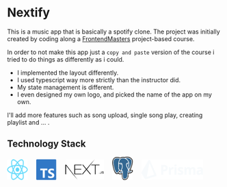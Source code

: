 # Nextify

This is a music app that is basically a spotify clone.
The project was initially created by coding along a [FrontendMasters](https://frontendmasters.com/courses/fullstack-app-next/) project-based course.

In order to not make this app just a `copy and paste` version of the course i tried to do things as differently as i could.

- I implemented the layout differently.
- I used typescript way more strictly than the instructor did.
- My state management is different.
- I even designed my own logo, and picked the name of the app on my own.

I'll add more features such as song upload, single song play, creating playlist and ... .

## Technology Stack

<a style="margin-right: 1rem" href="https://reactjs.org/" title="React"><img src="markdown/reactjs.svg" width="48" height="48" /></a>
<a style="margin-right: 1rem" href="https://www.typescriptlang.org/" title="Typescript"><img src="markdown/typescript.svg" width="48" height="48"/></a>
<a style="margin-right: 1rem" href="https://nextjs.org" title="Next.js"><img src="markdown/nextjs.svg" height="48" width="90"/></a>
<a style="margin-right: 1rem" href="https://www.postgresql.org/" title="Postgres"><img src="markdown/postgres.svg" width="48" height="54"/></a>
<a style="margin-right: 1rem" href="https://www.prisma.io/" title="prisma"><img src="markdown/prisma.svg" width="144" height="48"/></a>
